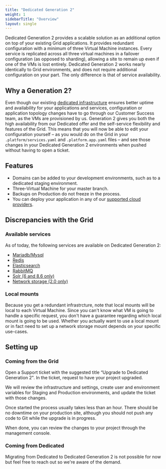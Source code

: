 ```yaml
---
title: "Dedicated Generation 2"
weight: 1
sidebarTitle: "Overview"
layout: single
---
```


Dedicated Generation 2 provides a scalable solution as an additional option on top of your existing Grid applications.
It provides redundant configuration with a minimum of three Virtual Machine instances. Every service is replicated across all three virtual machines in a failover configuration (as opposed to sharding), allowing a site to remain up even if one of the VMs is lost entirely.
Dedicated Generation 2 works nearly identically to Grid environments, and does not require additional configuration on your part. The only difference is that of service availability.

## Why a Generation 2?

Even though our existing [dedicated infrastructure](/dedicated/overview) ensures better uptime and availability for your applications and services, configuration or application topology changes have to go through our Customer Success team, as the VMs are provisioned by us. Generation 2 gives you both the high availability from our Dedicated offer and the self-service flexibility and features of the Grid. This means that you will now be able to edit your configuration yourself – as you would do on the Grid in your `.platform/services.yaml` and `.platform.app.yaml` files – and see those changes in your Dedicated Generation 2 environments when pushed without having to open a ticket.

## Features

* Domains can be added to your development environments, such as to a dedicated staging environment.
* Three-Virtual Machine for your master branch.
* Backups on Production do not freeze in the process.
* You can deploy your application in any of our [supported cloud providers](/development/faq.md#which-geographic-zones-does-platformsh-cover).

## Discrepancies with the Grid

### Available services

As of today, the following services are available on Dedicated Generation 2:
- [Mariadb/Mysql](/configuration/services/mysql)
- [Redis](/configuration/services/redis)
- [Elasticsearch](/configuration/services/elasticsearch)
- [RabbitMQ](/configuration/services/rabbitmq)
- [Solr (6 and 8.6 only)](/configuration/services/solr)
- [Network storage (2.0 only)](/configuration/services/network-storage)

### Local mounts

Because you get a redundant infrastrcture, note that local mounts will be local to each Virtual Machine. Since you can't know what VM is going to handle a specific request, you don't have a guarantee regarding which local mount is going to be used. Whether you actually want to use a local mount or in fact need to set up a network storage mount depends on your specific use-cases.

## Setting up

### Coming from the Grid

Open a Support ticket with the suggested title “Upgrade to Dedicated Generation 2". In the ticket, request to have your project upgraded.

We will review the infrastructure and settings, create user and environment variables for Staging and Production environments, and update the ticket with those changes.

Once started the process usually takes less than an hour.  There should be no downtime on your production site, although you should not push any code to Git while the upgrade is in progress.

When done, you can review the changes to your project through the management console.

### Coming from Dedicated

Migrating from Dedicated to Dedicated Generation 2 is not possible for now but feel free to reach out so we're aware of the demand.
